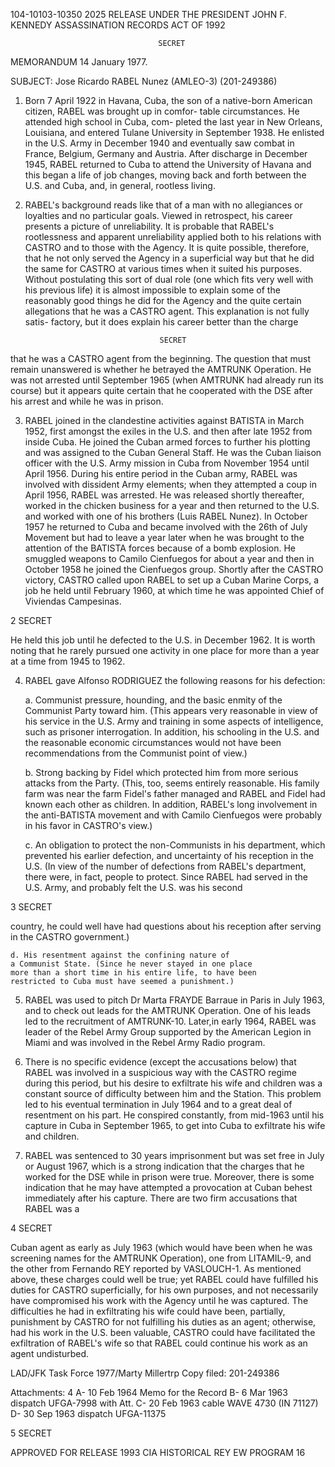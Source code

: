 104-10103-10350 2025 RELEASE UNDER THE PRESIDENT JOHN F. KENNEDY ASSASSINATION RECORDS ACT OF 1992

                                     SECRET

MEMORANDUM                              14 January 1977.

SUBJECT:  Jose Ricardo RABEL Nunez (AMLEO-3) (201-249386)

1. Born 7 April 1922 in Havana, Cuba, the son of a
native-born American citizen, RABEL was brought up in comfor-
table circumstances. He attended high school in Cuba, com-
pleted the last year in New Orleans, Louisiana, and entered
Tulane University in September 1938. He enlisted in the U.S.
Army in December 1940 and eventually saw combat in France,
Belgium, Germany and Austria. After discharge in December 1945,
RABEL returned to Cuba to attend the University of Havana
and this began a life of job changes, moving back and forth
between the U.S. and Cuba, and, in general, rootless living.

2. RABEL's background reads like that of a man with no
allegiances or loyalties and no particular goals. Viewed in
retrospect, his career presents a picture of unreliability.
It is probable that RABEL's rootlessness and apparent
unreliability applied both to his relations with CASTRO and to
those with the Agency. It is quite possible, therefore, that
he not only served the Agency in a superficial way but that
he did the same for CASTRO at various times when it suited his
purposes. Without postulating this sort of dual role (one
which fits very well with his previous life) it is almost
impossible to explain some of the reasonably good things he
did for the Agency and the quite certain allegations that
he was a CASTRO agent. This explanation is not fully satis-
factory, but it does explain his career better than the charge

                                     SECRET

that he was a CASTRO agent from the beginning. The question
that must remain unanswered is whether he betrayed the AMTRUNK
Operation. He was not arrested until September 1965 (when
AMTRUNK had already run its course) but it appears quite
certain that he cooperated with the DSE after his arrest and
while he was in prison.

3. RABEL joined in the clandestine activities against
BATISTA in March 1952, first amongst the exiles in the U.S.
and then after late 1952 from inside Cuba. He joined the
Cuban armed forces to further his plotting and was assigned
to the Cuban General Staff. He was the Cuban liaison officer
with the U.S. Army mission in Cuba from November 1954 until
April 1956. During his entire period in the Cuban army,
RABEL was involved with dissident Army elements; when they
attempted a coup in April 1956, RABEL was arrested. He was
released shortly thereafter, worked in the chicken business
for a year and then returned to the U.S. and worked with one of
his brothers (Luis RABEL Nunez). In October 1957 he returned
to Cuba and became involved with the 26th of July Movement
but had to leave a year later when he was brought to the
attention of the BATISTA forces because of a bomb explosion.
He smuggled weapons to Camilo Cienfuegos for about a year
and then in October 1958 he joined the Cienfuegos group.
Shortly after the CASTRO victory, CASTRO called upon RABEL to
set up a Cuban Marine Corps, a job he held until February 1960,
at which time he was appointed Chief of Viviendas Campesinas.

2
                                     SECRET

He held this job until he defected to the U.S. in December
1962. It is worth noting that he rarely pursued one activity
in one place for more than a year at a time from 1945 to
1962.

4. RABEL gave Alfonso RODRIGUEZ the following reasons
for his defection:

    a. Communist pressure, hounding, and the basic
    enmity of the Communist Party toward him. (This appears
    very reasonable in view of his service in the U.S. Army
    and training in some aspects of intelligence, such as
    prisoner interrogation. In addition, his schooling in
    the U.S. and the reasonable economic circumstances would
    not have been recommendations from the Communist point
    of view.)

    b. Strong backing by Fidel which protected him from
    more serious attacks from the Party. (This, too, seems
    entirely reasonable. His family farm was near the farm
    Fidel's father managed and RABEL and Fidel had known each
    other as children. In addition, RABEL's long involvement
    in the anti-BATISTA movement and with Camilo Cienfuegos
    were probably in his favor in CASTRO's view.)

    c. An obligation to protect the non-Communists in
    his department, which prevented his earlier defection, and
    uncertainty of his reception in the U.S. (In view of the
    number of defections from RABEL's department, there were,
    in fact, people to protect. Since RABEL had served in
    the U.S. Army, and probably felt the U.S. was his second

3
                                     SECRET

country, he could well have had questions about his
reception after serving in the CASTRO government.)

    d. His resentment against the confining nature of
    a Communist State. (Since he never stayed in one place
    more than a short time in his entire life, to have been
    restricted to Cuba must have seemed a punishment.)

5. RABEL was used to pitch Dr Marta FRAYDE Barraue in
Paris in July 1963, and to check out leads for the AMTRUNK
Operation. One of his leads led to the recruitment of AMTRUNK-10.
Later,in early 1964, RABEL was leader of the Rebel Army Group
supported by the American Legion in Miami and was involved in
the Rebel Army Radio program.

6. There is no specific evidence (except the accusations
below) that RABEL was involved in a suspicious way with the
CASTRO regime during this period, but his desire to exfiltrate
his wife and children was a constant source of difficulty
between him and the Station. This problem led to his eventual
termination in July 1964 and to a great deal of resentment on
his part. He conspired constantly, from mid-1963 until his
capture in Cuba in September 1965, to get into Cuba to
exfiltrate his wife and children.

7. RABEL was sentenced to 30 years imprisonment but was
set free in July or August 1967, which is a strong indication
that the charges that he worked for the DSE while in prison
were true. Moreover, there is some indication that he may have
attempted a provocation at Cuban behest immediately after his
capture. There are two firm accusations that RABEL was a

4
                                     SECRET

Cuban agent as early as July 1963 (which would have been
when he was screening names for the AMTRUNK Operation), one
from LITAMIL-9, and the other from Fernando REY reported by
VASLOUCH-1. As mentioned above, these charges could well
be true; yet RABEL could have fulfilled his duties for CASTRO
superficially, for his own purposes, and not necessarily
have compromised his work with the Agency until he was captured.
The difficulties he had in exfiltrating his wife could have
been, partially, punishment by CASTRO for not fulfilling his
duties as an agent; otherwise, had his work in the U.S. been
valuable, CASTRO could have facilitated the exfiltration of
RABEL's wife so that RABEL could continue his work as an
agent undisturbed.

LAD/JFK Task Force 1977/Marty Millertrp
Copy filed: 201-249386

Attachments: 4
A- 10 Feb 1964 Memo for the Record
B- 6 Mar 1963 dispatch UFGA-7998 with Att.
C- 20 Feb 1963 cable WAVE 4730 (IN 71127)
D- 30 Sep 1963 dispatch UFGA-11375

5
                                     SECRET

APPROVED FOR RELEASE 1993
CIA HISTORICAL REY EW PROGRAM
16
